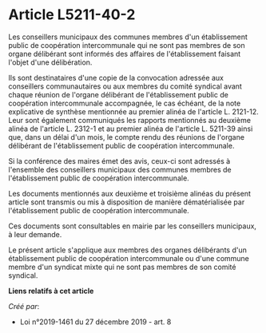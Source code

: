 # Article L5211-40-2

Les conseillers municipaux des communes membres d'un établissement public de coopération intercommunale qui ne sont pas
membres de son organe délibérant sont informés des affaires de l'établissement faisant l'objet d'une délibération.

Ils sont destinataires d'une copie de la convocation adressée aux conseillers communautaires ou aux membres du comité
syndical avant chaque réunion de l'organe délibérant de l'établissement public de coopération intercommunale accompagnée, le
cas échéant, de la note explicative de synthèse mentionnée au premier alinéa de l'article L. 2121-12. Leur sont également
communiqués les rapports mentionnés au deuxième alinéa de l'article L. 2312-1 et au premier alinéa de l'article L. 5211-39
ainsi que, dans un délai d'un mois, le compte rendu des réunions de l'organe délibérant de l'établissement public de
coopération intercommunale.

Si la conférence des maires émet des avis, ceux-ci sont adressés à l'ensemble des conseillers municipaux des communes membres
de l'établissement public de coopération intercommunale.

Les documents mentionnés aux deuxième et troisième alinéas du présent article sont transmis ou mis à disposition de manière
dématérialisée par l'établissement public de coopération intercommunale.

Ces documents sont consultables en mairie par les conseillers municipaux, à leur demande.

Le présent article s'applique aux membres des organes délibérants d'un établissement public de coopération intercommunale ou
d'une commune membre d'un syndicat mixte qui ne sont pas membres de son comité syndical.

**Liens relatifs à cet article**

_Créé par_:

  - Loi n°2019-1461 du 27 décembre 2019 - art. 8
